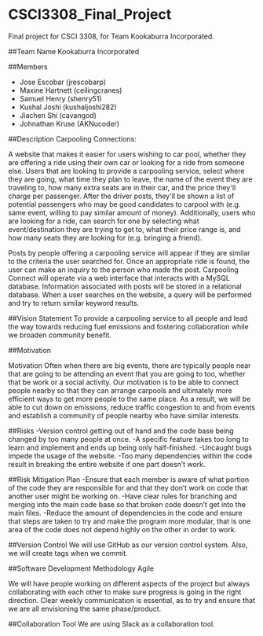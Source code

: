 # CSCI3308_Final_Project
Final project for CSCI 3308, for Team Kookaburra Incorporated.

##Team Name
Kookaburra Incorporated

##Members
- Jose Escobar (jrescobarp)
- Maxine Hartnett (ceilingcranes)
- Samuel Henry (shenry51)
- Kushal Joshi (kushaljoshi282)
- Jiachen Shi (cavangod)
- Johnathan Kruse (AKNucoder)


##Description
Carpooling Connections:

A website that makes it easier for users wishing to car pool, whether they are offering a ride using their own car or looking for a ride from someone else. Users that are looking to provide a carpooling service, select where they are going, what time they plan to leave, the name of the event they are traveling to, how many extra seats are in their car, and the price they'll charge per passenger. After the driver posts, they'll be shown a list of potential passengers who may be good candidates to carpool with (e.g. same event, willing to pay similar amount of money). Additionally, users who are looking for a ride, can search for one by selecting what event/destination they are trying to get to, what their price range is, and how many seats they are looking for (e.g. bringing a friend). 

Posts by people offering a carpooling service will appear if they are similar to the criteria the user searched for. Once an appropriate ride is found, the user can make an inquiry to the person who made the post. Carpooling Connect will operate via a web interface that interacts with a MySQL database. Information associated with posts will be stored in a relational database. When a user searches on the website, a query will be performed and try to return similar keyword results.

##Vision Statement
To provide a carpooling service to all people and lead the way towards reducing fuel emissions and fostering collaboration while we broaden community benefit.

##Motivation

Motivation
Often when there are big events, there are typically people near that are going to be attending an event that you are going to too, whether that be work or a social activity. Our motivation is to be able to connect people nearby so that they can arrange carpools and ultimately more efficient ways to get more people to the same place. As a result, we will be able to cut down on emissions, reduce traffic congestion to and from events and establish a community of people nearby who have similar interests. 

##Risks
-Version control getting out of hand and the code base being changed by too many people at once.
-A specific feature takes too long to learn and implement and ends up being only half-finished.
-Uncaught bugs impede the usage of the website.
-Too many dependencies within the code result in breaking the entire website if one part doesn’t work.

##Risk Mitigation Plan
-Ensure that each member is aware of what portion of the code they are responsible for and that they don’t work on code that another user might be working on.
-Have clear rules for branching and merging into the main code base so that broken code doesn’t get into the main files.
-Reduce the amount of dependencies in the code and ensure that steps are taken to try and make the program more modular, that is one area of the code does not depend highly on the other in order to work.

##Version Control
We will use GitHub as our version control system. Also, we will create tags when we commit.

##Software Development Methodology
Agile

We will have people working on different aspects of the project but always collaborating with each other to make sure progress is going in the right direction. Clear weekly communication is essential, as to try and ensure that we are all envisioning the same phase/product.

##Collaboration Tool
We are using Slack as a collaboration tool.
